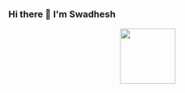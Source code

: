 ### Hi there 👋 I'm Swadhesh
<div id="header" align="center">
  <img src="https://camo.githubusercontent.com/08e74a3974dbc3abb5d1969f0057849dccf8a10506878f75866c552f3c22dac7/68747470733a2f2f6d656469612e67697068792e636f6d2f6d656469612f32304e4c4d426d30426b554f774e6c6a77762f67697068792e676966" width="100"/>
</div>
<!--
**Swadhesh/Swadhesh** is a ✨ _special_ ✨ repository because its `README.md` (this file) appears on your GitHub profile.

Here are some ideas to get you started:

- 🔭 I’m currently working on ...
- 🌱 I’m currently learning ...
- 👯 I’m looking to collaborate on ...
- 🤔 I’m looking for help with ...
- 💬 Ask me about ...
- 📫 How to reach me: ...
- 😄 Pronouns: ...
- ⚡ Fun fact: ...
-->
